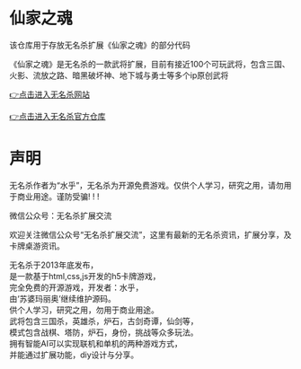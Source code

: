 # 仙家之魂
 该仓库用于存放无名杀扩展《仙家之魂》的部分代码
 
《仙家之魂》是无名杀的一款武将扩展，目前有接近100个可玩武将，包含三国、火影、流放之路、暗黑破坏神、地下城与勇士等多个ip原创武将


[👉点击进入无名杀网站](https://qinkunwei.gitee.io/noname2/)

[👉点击进入无名杀官方仓库](https://github.com/libccy/noname)


# 声明
无名杀作者为“水乎”，无名杀为开源免费游戏。仅供个人学习，研究之用，请勿用于商业用途。谨防受骗! ! !

微信公众号：无名杀扩展交流

欢迎关注微信公众号“无名杀扩展交流”，这里有最新的无名杀资讯，扩展分享，及卡牌桌游资讯。

无名杀于2013年底发布，<br>
是一款基于html,css,js开发的h5卡牌游戏，<br>
完全免费的开源游戏，开发者：水乎，<br>
由‘苏婆玛丽奥’继续维护源码。<br>
供个人学习，研究之用，勿用于商业用途。<br>
武将包含三国杀，英雄杀，炉石，古剑奇谭，仙剑等，<br>
模式包含战棋、塔防，炉石，身份，挑战等众多玩法。<br>
拥有智能AI可以实现联机和单机的两种游戏方式，<br>
并能通过扩展功能，diy设计与分享。<br>
